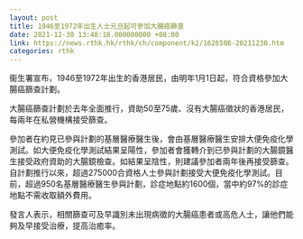 ```yaml
---
layout: post
title: 1946至1972年出生人士元旦起可參加大腸癌篩查
date: 2021-12-30 13:48:18.000000000 +08:00
link: https://news.rthk.hk/rthk/ch/component/k2/1626586-20211230.htm
categories: rthk
---
```


衞生署宣布，1946至1972年出生的香港居民，由明年1月1日起，符合資格參加大腸癌篩查計劃。

大腸癌篩查計劃於去年全面推行，資助50至75歲、沒有大腸癌徵狀的香港居民，每兩年在私營機構接受篩查。

參加者在約見已參與計劃的基層醫療醫生後，會由基層醫療醫生安排大便免疫化學測試。如大便免疫化學測試結果呈陽性，參加者會獲轉介到已參與計劃的大腸鏡醫生接受政府資助的大腸鏡檢查。如結果呈陰性，則建議參加者兩年後再接受篩查。自計劃推行以來，超過275000合資格人士參與計劃接受大便免疫化學測試。目前，超過950名基層醫療醫生參與計劃，診症地點約1600個，當中約97%的診症地點不需收取額外費用。

發言人表示，相關篩查可及早識別未出現病徵的大腸癌患者或高危人士，讓他們能夠及早接受治療，提高治癒率。
